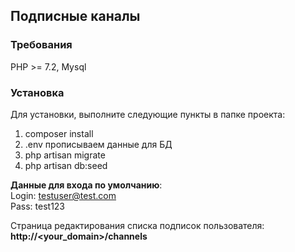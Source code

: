 <h2>Подписные каналы</h2>

<h3>Требования</h3>
PHP >= 7.2,  
Mysql  

<h3>Установка</h3>
Для установки, выполните следующие пункты в папке проекта:

1) composer install
2) .env прописываем данные для БД
3) php artisan migrate
4) php artisan db:seed

<b>Данные для входа по умолчанию</b>:  
Login: testuser@test.com  
Pass: test123

Страница редактирования списка подписок пользователя:  
<b>http://\<your_domain\>/channels</b>

